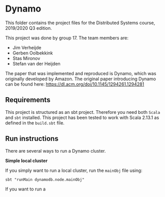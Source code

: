# Dynamo
This folder contains the project files for the Distributed Systems course, 2019/2020 Q3 edition.

This project was done by group 17. The team members are:
- Jim Verheijde
- Gerben Oolbekkink
- Stas Mironov
- Stefan van der Heijden

The paper that was implemented and reproduced is Dynamo, which was originally developed by Amazon. The original paper introducing Dynamo can be found here: https://dl.acm.org/doi/10.1145/1294261.1294281

## Requirements
This project is structured as an sbt project. Therefore you need both `Scala` and `sbt` installed.
This project has been tested to work with Scala 2.13.1 as defined in the `build.sbt` file. 

## Run instructions
There are several ways to run a Dynamo cluster. 

**Simple local cluster**

If you simply want to run a local cluster, run the `mainObj` file using:
 
`sbt "runMain dynamodb.node.mainObj"`

If you want to run a 